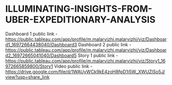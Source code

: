# ILLUMINATING-INSIGHTS-FROM-UBER-EXPEDITIONARY-ANALYSIS
Dashboard 1 public link - https://public.tableau.com/app/profile/m.malarvizhi.malarvizhi/viz/Dashboard1_16972664438040/Dashboard3
Dashboard 2 public link - https://public.tableau.com/app/profile/m.malarvizhi.malarvizhi/viz/Dashboard2_16972665041040/Dashboard5
Story 1 public link - https://public.tableau.com/app/profile/m.malarvizhi.malarvizhi/viz/Story1_16972665859800/Story1
Video public link - https://drive.google.com/file/d/1WAUyWCk9kE4zoH8fpD1i5W_XWUZlSo5J/view?usp=share_link
